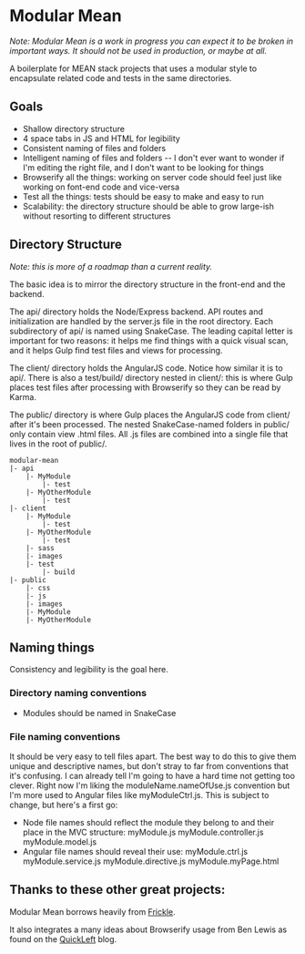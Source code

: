 # Modular Mean

*Note: Modular Mean is a work in progress you can expect it to be broken in important ways. It should not be used in production, or maybe at all.*

A boilerplate for MEAN stack projects that uses a modular style to encapsulate related code and tests in the same directories.

## Goals

* Shallow directory structure
* 4 space tabs in JS and HTML for legibility
* Consistent naming of files and folders
* Intelligent naming of files and folders -- I don't ever want to wonder if I'm editing the right file, and I don't want to be looking for things
* Browserify all the things: working on server code should feel just like working on font-end code and vice-versa
* Test all the things: tests should be easy to make and easy to run
* Scalability: the directory structure should be able to grow large-ish without resorting to different structures

## Directory Structure

*Note: this is more of a roadmap than a current reality.*

The basic idea is to mirror the directory structure in the front-end and the backend.

The api/ directory holds the Node/Express backend. API routes and initialization are handled by the server.js file in the root directory. Each subdirectory of api/ is named using SnakeCase. The leading capital letter is important for two reasons: it helps me find things with a quick visual scan, and it helps Gulp find test files and views for processing.

The client/ directory holds the AngularJS code. Notice how similar it is to api/. There is also a test/build/ directory nested in client/: this is where Gulp places test files after processing with Browserify so they can be read by Karma.

The public/ directory is where Gulp places the AngularJS code from client/ after it's been processed. The nested SnakeCase-named folders in public/ only contain view .html files. All .js files are combined into a single file that lives in the root of public/.

```
modular-mean
|- api
    |- MyModule
        |- test
    |- MyOtherModule
        |- test
|- client
    |- MyModule
        |- test
    |- MyOtherModule
        |- test
    |- sass
    |- images
    |- test
        |- build
|- public
    |- css
    |- js
    |- images
    |- MyModule
    |- MyOtherModule
```


## Naming things

Consistency and legibility is the goal here.

### Directory naming conventions

* Modules should be named in SnakeCase

### File naming conventions

It should be very easy to tell files apart. The best way to do this to give them unique and descriptive names, but don't stray to far from conventions that it's confusing. I can already tell I'm going to have a hard time not getting too clever. Right now I'm liking the moduleName.nameOfUse.js convention but I'm more used to Angular files like myModuleCtrl.js. This is subject to change, but here's a first go:

* Node file names should reflect the module they belong to and their place in the MVC structure:
    myModule.js myModule.controller.js myModule.model.js
* Angular file names should reveal their use:
    myModule.ctrl.js myModule.service.js myModule.directive.js myModule.myPage.html

## Thanks to these other great projects:

Modular Mean borrows heavily from [Frickle](https://github.com/Hyra/Frickle).

It also integrates a many ideas about Browserify usage from Ben Lewis as found on the [QuickLeft](https://quickleft.com/blog/setting-up-a-clientside-javascript-project-with-gulp-and-browserify/) blog.
